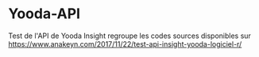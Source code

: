 # Yooda-API
Test de l'API de Yooda Insight
regroupe les codes sources disponibles sur https://www.anakeyn.com/2017/11/22/test-api-insight-yooda-logiciel-r/
